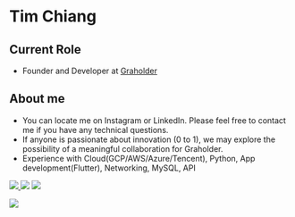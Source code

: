 <h1>
  Tim Chiang
</h1>
<h2>
  Current Role
</h2>

- Founder and Developer at [Graholder](https://graholder.com/about-us)

<h2>
  About me
</h2>

- You can locate me on Instagram or LinkedIn. Please feel free to contact me if you have any technical questions.
- If anyone is passionate about innovation (0 to 1), we may explore the possibility of a meaningful collaboration for Graholder.
- Experience with Cloud(GCP/AWS/Azure/Tencent), Python, App development(Flutter), Networking, MySQL, API

  
<p>
  <a href="https://www.instagram.com/tim_chiang/"><img src="https://img.shields.io/badge/Instagram-E4405F?style=for-the-badge&logo=instagram&logoColor=white">
  </a>
  <a href="https://twitter.com/TimJiang0106"><img src="https://img.shields.io/badge/Twitter-1DA1F2?style=for-the-badge&logo=twitter&logoColor=white"></a>
  <a href="https://www.linkedin.com/in/yao-ting-chiang/"><img src="https://img.shields.io/badge/LinkedIn-0077B5?style=for-the-badge&logo=linkedin&logoColor=white"></a>
</p>


![](https://komarev.com/ghpvc/?username=TimChiang0106)
